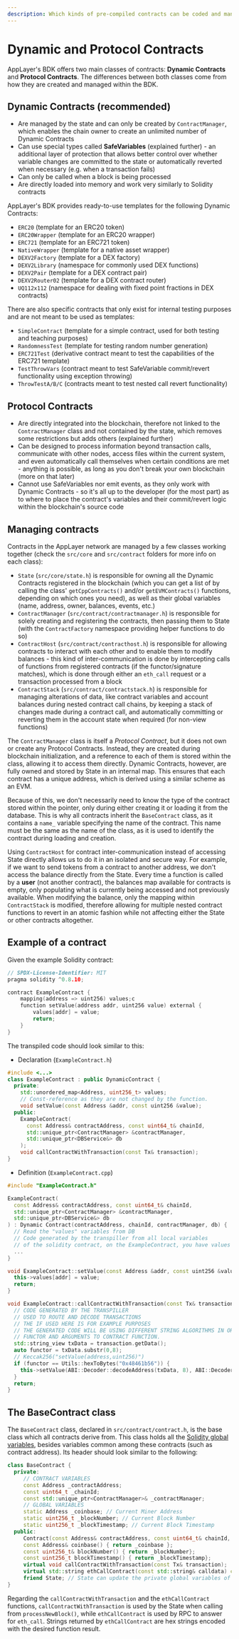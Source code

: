 ```yaml
---
description: Which kinds of pre-compiled contracts can be coded and managed with the BDK.
---
```


# Dynamic and Protocol Contracts

AppLayer's BDK offers two main classes of contracts: **Dynamic Contracts** and **Protocol Contracts**. The differences between both classes come from how they are created and managed within the BDK.

## Dynamic Contracts (recommended)

* Are managed by the state and can only be created by `ContractManager`, which enables the chain owner to create an unlimited number of Dynamic Contracts
* Can use special types called **SafeVariables** (explained further) - an additional layer of protection that allows better control over whether variable changes are committed to the state or automatically reverted when necessary (e.g. when a transaction fails)
* Can only be called when a block is being processed
* Are directly loaded into memory and work very similarly to Solidity contracts

AppLayer's BDK provides ready-to-use templates for the following Dynamic Contracts:

* `ERC20` (template for an ERC20 token)
* `ERC20Wrapper` (template for an ERC20 wrapper)
* `ERC721` (template for an ERC721 token)
* `NativeWrapper` (template for a native asset wrapper)
* `DEXV2Factory` (template for a DEX factory)
* `DEXV2Library` (namespace for commonly used DEX functions)
* `DEXV2Pair` (template for a DEX contract pair)
* `DEXV2Router02` (template for a DEX contract router)
* `UQ112x112` (namespace for dealing with fixed point fractions in DEX contracts)

There are also specific contracts that only exist for internal testing purposes and are not meant to be used as templates:

* `SimpleContract` (template for a simple contract, used for both testing and teaching purposes)
* `RandomnessTest` (template for testing random number generation)
* `ERC721Test` (derivative contract meant to test the capabilities of the ERC721 template)
* `TestThrowVars` (contract meant to test SafeVariable commit/revert functionality using exception throwing)
* `ThrowTestA/B/C` (contracts meant to test nested call revert functionality)

## Protocol Contracts

* Are directly integrated into the blockchain, therefore not linked to the `ContractManager` class and not contained by the state, which removes some restrictions but adds others (explained further)
* Can be designed to process information beyond transaction calls, communicate with other nodes, access files within the current system, and even automatically call themselves when certain conditions are met - anything is possible, as long as you don't break your own blockchain (more on that later)
* Cannot use SafeVariables nor emit events, as they only work with Dynamic Contracts - so it's all up to the developer (for the most part) as to where to place the contract's variables and their commit/revert logic within the blockchain's source code

## Managing contracts

Contracts in the AppLayer network are managed by a few classes working together (check the `src/core` and `src/contract` folders for more info on each class):

* `State`  (`src/core/state.h`) is responsible for owning all the Dynamic Contracts registered in the blockchain (which you can get a list of by calling the class' `getCppContracts()` and/or `getEVMContracts()` functions, depending on which ones you need), as well as their global variables (name, address, owner, balances, events, etc.)
* `ContractManager` (`src/contract/contractmanager.h`) is responsible for solely creating and registering the contracts, then passing them to State (with the `ContractFactory` namespace providing helper functions to do so)
* `ContractHost` (`src/contract/contracthost.h`) is responsible for allowing contracts to interact with each other and to enable them to modify balances - this kind of inter-communication is done by intercepting calls of functions from registered contracts (if the functor/signature matches), which is done through either an `eth_call` request or a transaction processed from a block
* `ContractStack` (`src/contract/contractstack.h`) is responsible for managing alterations of data, like contract variables and account balances during nested contract call chains, by keeping a stack of changes made during a contract call, and automatically committing or reverting them in the account state when required (for non-view functions)

The `ContractManager` class is itself a _Protocol Contract_, but it does not own or create any Protocol Contracts. Instead, they are created during blockchain initialization, and a reference to each of them is stored within the class, allowing it to access them directly. Dynamic Contracts, however, are fully owned and stored by State in an internal map. This ensures that each contract has a unique address, which is derived using a similar scheme as an EVM.

Because of this, we don't necessarily need to know the type of the contract stored within the pointer, only during either creating it or loading it from the database. This is why all contracts inherit the `BaseContract` class, as it contains a `name_` variable specifying the name of the contract. This name must be the same as the name of the class, as it is used to identify the contract during loading and creation.

Using `ContractHost` for contract inter-communication instead of accessing State directly allows us to do it in an isolated and secure way. For example, if we want to send tokens from a contract to another address, we don't access the balance directly from the State. Every time a function is called by a **user** (not another contract), the balances map available for contracts is empty, only populating what is currently being accessed and not previously available. When modifying the balance, only the mapping within `ContractStack` is modified, therefore allowing for multiple nested contract functions to revert in an atomic fashion while not affecting either the State or other contracts altogether.

## Example of a contract

Given the example Solidity contract:

```cpp
// SPDX-License-Identifier: MIT
pragma solidity ^0.8.10;

contract ExampleContract {
    mapping(address => uint256) values;c
    function setValue(address addr, uint256 value) external {
        values[addr] = value;
        return;
    }
}
```

The transpiled code should look similar to this:

* Declaration (`ExampleContract.h`)

```cpp
#include <...>
class ExampleContract : public DynamicContract {
  private:
    std::unordered_map<Address, uint256_t> values;
    // Const-reference as they are not changed by the function.
    void setValue(const Address &addr, const uint256 &value);
  public:
    ExampleContract(
      const Address& contractAddress, const uint64_t& chainId,
      std::unique_ptr<ContractManager> &contractManager,
      std::unique_ptr<DBService&> db
    );
    void callContractWithTransaction(const Tx& transaction);
}
```

* Definition (`ExampleContract.cpp`)

```cpp
#include "ExampleContract.h"

ExampleContract(
  const Address& contractAddress, const uint64_t& chainId,
  std::unique_ptr<ContractManager> &contractManager,
  std::unique_ptr<DBService&> db
) : Dynamic Contract(contractAddress, chainId, contractManager, db) {
  // Read the "values" variables from DB
  // Code generated by the transpiller from all local variables
  // of the solidity contract, on the ExampleContract, you have values as a address => uint256 mapping
  ...
}

void ExampleContract::setValue(const Address &addr, const uint256 &value) {
  this->values[addr] = value;
  return;
}

void ExampleContract::callContractWithTransaction(const Tx& transaction) {
  // CODE GENERATED BY THE TRANSPILLER
  // USED TO ROUTE AND DECODE TRANSACTIONS
  // THE IF USED HERE IS FOR EXAMPLE PURPOSES
  // THE GENERATED CODE WILL BE USING DIFFERENT STRING ALGORITHMS IN ORDER TO MATCH
  // FUNCTOR AND ARGUMENTS TO CONTRACT FUNCTION.
  std::string_view txData = transaction.getData();
  auto functor = txData.substr(0,8);
  // Keccak256("setValue(address,uint256)")
  if (functor == Utils::hexToBytes("0x48461b56")) {
    this->setValue(ABI::Decoder::decodeAddress(txData, 8), ABI::Decoder::decodeUint256(txData, 8 + 32));
  }
  return;
}
```

## The BaseContract class

The `BaseContract` class, declared in `src/contract/contract.h`, is the base class which all contracts derive from. This class holds all the [Solidity global variables](https://docs.soliditylang.org/en/v0.8.17/units-and-global-variables.html), besides variables common among these contracts (such as contract address). Its header should look similar to the following:

```cpp
class BaseContract {
  private:
     // CONTRACT VARIABLES
     const Address _contractAddress;
     const uint64_t _chainId;
     const std::unique_ptr<ContractManager>& _contractManager;
     // GLOBAL VARIABLES
     static Address _coinbase; // Current Miner Address
     static uint256_t _blockNumber; // Current Block Number
     static uint256_t _blockTimestamp; // Current Block Timestamp
  public:
     Contract(const Address& contractAddress, const uint64_t& chainId, std::unique_ptr<ContractManager> &contractManager) : _contractAddress(contractAddress), _chainId(chainId), _contractManager(contractManager) {}
     const Address& coinbase() { return _coinbase };
     const uint256_t& blockNumber() { return _blockNumber};
     const uint256_t blockTimestamp() { return _blockTimestamp};
     virtual void callContractWithTransaction(const Tx& transaction);
     virtual std::string ethCallContract(const std::string& calldata) const;
     friend State; // State can update the private global variables of the contracts
}
```

Regarding the `callContractWithTransaction` and the `ethCallContract` functions, `callContractWithTransaction` is used by the State when calling from `processNewBlock()`, while `ethCallContract` is used by RPC to answer for `eth_call`. Strings returned by `ethCallContract` are hex strings encoded with the desired function result.
